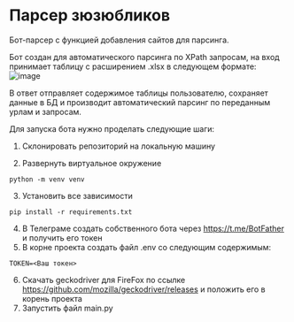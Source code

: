 # Парсер зюзюбликов
Бот-парсер с функцией добавления сайтов для парсинга.

Бот создан для автоматического парсинга по XPath запросам, на вход принимает таблицу с расширением .xlsx в следующем формате:
![image](https://user-images.githubusercontent.com/62796239/206855979-77f915b5-df17-4e25-92a5-aeb133d1e540.png)

В ответ отправляет содержимое таблицы пользователю, сохраняет данные в БД и производит автоматический парсинг по переданным урлам и запросам.

Для запуска бота нужно проделать следующие шаги:

1. Склонировать репозиторий на локальную машину

2. Развернуть виртуальное окружение
```
python -m venv venv
```

3. Установить все зависимости
```
pip install -r requirements.txt
```
4. В Телеграме создать собственного бота через https://t.me/BotFather и получить его токен
5. В корне проекта создать файл .env со следующим содержимым:
```
TOKEN=<Ваш токен>
```
6. Скачать geckodriver для FireFox по ссылке https://github.com/mozilla/geckodriver/releases и положить его в корень проекта
7. Запустить файл main.py


